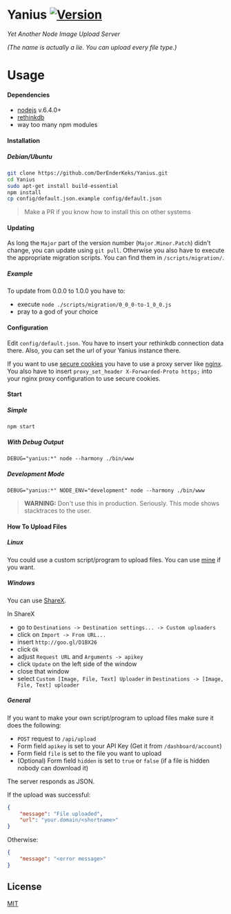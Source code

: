 # Yanius [![Version](https://img.shields.io/badge/Version-1.0.4-green.svg?style=flat-square)](https://github.com/DerEnderKeks/Yanius/blob/master/package.json#L3)
*Yet Another Node Image Upload Server*

*(The name is actually a lie. You can upload every file type.)*

# Usage
#### Dependencies

- [nodejs](https://nodejs.org) v.6.4.0+
- [rethinkdb](https://www.rethinkdb.com/)
- way too many npm modules

#### Installation
##### Debian/Ubuntu
```bash
git clone https://github.com/DerEnderKeks/Yanius.git
cd Yanius
sudo apt-get install build-essential
npm install
cp config/default.json.example config/default.json
```

> Make a PR if you know how to install this on other systems

#### Updating
As long the `Major` part of the version number (`Major.Minor.Patch`) didn't change, you can update using `git pull`.
Otherwise you also have to execute the appropriate migration scripts. You can find them in `/scripts/migration/`.

##### Example
To update from 0.0.0 to 1.0.0 you have to:

* execute `node ./scripts/migration/0_0_0-to-1_0_0.js`
* pray to a god of your choice

#### Configuration
Edit `config/default.json`.
You have to insert your rethinkdb connection data there.
Also, you can set the url of your Yanius instance there.

If you want to use [secure cookies](https://en.wikipedia.org/wiki/HTTP_cookie#Secure_cookie) you have to use a proxy server like [nginx](https://www.nginx.com/).
You also have to insert `proxy_set_header X-Forwarded-Proto https;` into your nginx proxy configuration to use secure cookies.

#### Start

##### Simple
`npm start`

##### With Debug Output
`DEBUG="yanius:*" node --harmony ./bin/www`

##### Development Mode
`DEBUG="yanius:*" NODE_ENV="development" node --harmony ./bin/www`
> **WARNING:** Don't use this in production. Seriously. This mode shows stacktraces to the user.

#### How To Upload Files
##### Linux
You could use a custom script/program to upload files. You can use [mine](https://gist.github.com/DerEnderKeks/30cc7b3aebee4eee444337f452e19565) if you want.

##### Windows
You can use [ShareX](https://getsharex.com/).

In ShareX 

- go to `Destinations -> Destination settings... -> Custom uploaders`
- click on `Import -> From URL...`
- insert `http://goo.gl/D1BX26`
- click `Ok`
- adjust `Request URL` and `Arguments -> apikey`
- click `Update` on the left side of the window
- close that window
- select `Custom [Image, File, Text] Uploader` in `Destinations -> [Image, File, Text] uploader`

##### General
If you want to make your own script/program to upload files make sure it does the following:

- `POST` request to `/api/upload`
- Form field `apikey` is set to your API Key (Get it from `/dashboard/account`)
- Form field `file` is set to the file you want to upload
- (Optional) Form field `hidden` is set to `true` or `false` (if a file is hidden nobody can download it)

The server responds as JSON.

If the upload was successful:
```JSON
{
    "message": "File uploaded",
    "url": "your.domain/<shortname>"
}
```
Otherwise:
```JSON
{
    "message": "<error message>"
}
```

## License

[MIT](LICENSE)
